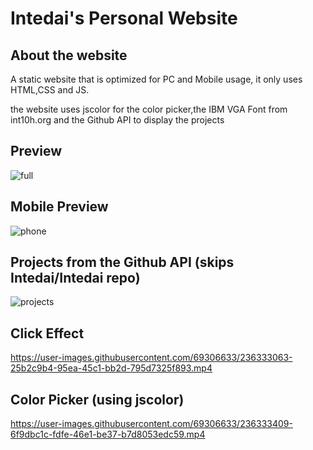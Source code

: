 # Intedai's  Personal Website
## About the website
A static website that is optimized for PC and Mobile usage, it only uses HTML,CSS and JS.  

the website uses jscolor for the color picker,the IBM VGA Font from int10h.org and the Github API to display the projects

## Preview
![full](https://user-images.githubusercontent.com/69306633/236333034-9b8e4415-df72-4ff0-9bfd-b00bdc3957e9.png)

## Mobile Preview
![phone](https://user-images.githubusercontent.com/69306633/236333139-556c93eb-d637-43c7-ac19-5fb7f6181655.png)

## Projects from the Github API (skips Intedai/Intedai repo)
![projects](https://user-images.githubusercontent.com/69306633/236333287-c15dec19-a80a-47ad-a8c6-4d6f068494c0.png)

## Click Effect
https://user-images.githubusercontent.com/69306633/236333063-25b2c9b4-95ea-45c1-bb2d-795d7325f893.mp4

## Color Picker (using jscolor)
https://user-images.githubusercontent.com/69306633/236333409-6f9dbc1c-fdfe-46e1-be37-b7d8053edc59.mp4

